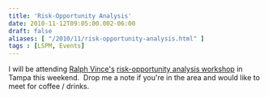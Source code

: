 ```yaml
---
title: 'Risk-Opportunity Analysis'
date: 2010-11-12T09:05:00.002-06:00
draft: false
aliases: [ "/2010/11/risk-opportunity-analysis.html" ]
tags : [LSPM, Events]
---
```


I will be attending [Ralph Vince's](http://www.ralphvince.com/) [risk-opportunity analysis workshop](http://rvincetampa201011.eventbrite.com/) in Tampa this weekend.  Drop me a note if you're in the area and would like to meet for coffee / drinks.